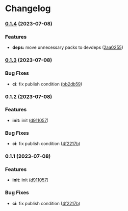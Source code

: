 # Changelog


### [0.1.4](https://github.com/yoshino-s/n8n-nodes-container/compare/v0.1.3...v0.1.4) (2023-07-08)


### Features

* **deps:** move unnecessary packs to devdeps ([2aa0255](https://github.com/yoshino-s/n8n-nodes-container/commit/2aa02554fdc31cc2aa818eccdeab8bf81f2b9753))

### [0.1.3](https://github.com/yoshino-s/n8n-nodes-container/compare/v0.1.2...v0.1.3) (2023-07-08)


### Bug Fixes

* **ci:** fix publish condition ([bb2db59](https://github.com/yoshino-s/n8n-nodes-container/commit/bb2db5929af3aae714f607bf10319710264d1ec6))

### 0.1.2 (2023-07-08)


### Features

* **init:** init ([d911057](https://github.com/yoshino-s/n8n-nodes-container/commit/d91105710b8003a363ef7ed4f3c2381bdf4eb953))


### Bug Fixes

* **ci:** fix publish condition ([4f2217b](https://github.com/yoshino-s/n8n-nodes-container/commit/4f2217bbe3cb4f27585fa5a566129671c17f2d22))

### 0.1.1 (2023-07-08)


### Features

* **init:** init ([d911057](https://github.com/yoshino-s/n8n-nodes-container/commit/d91105710b8003a363ef7ed4f3c2381bdf4eb953))


### Bug Fixes

* **ci:** fix publish condition ([4f2217b](https://github.com/yoshino-s/n8n-nodes-container/commit/4f2217bbe3cb4f27585fa5a566129671c17f2d22))
